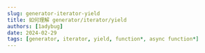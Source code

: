 ```yaml
---
slug: generator-iterator-yield
title: 如何理解 generator/iterator/yield
authors: [1adybug]
date: 2024-02-29
tags: [generator, iterator, yield, function*, async function*]
---
```

